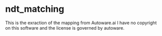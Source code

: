 # ndt_matching
This is the exraction of the mapping from Autoware.ai
I have no copyright on this software and the license is governed by autoware.

